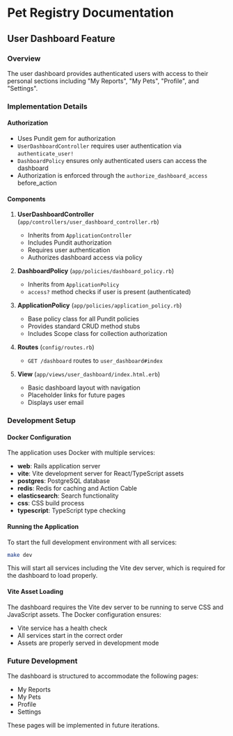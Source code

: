 # Pet Registry Documentation

## User Dashboard Feature

### Overview
The user dashboard provides authenticated users with access to their personal sections including "My Reports", "My Pets", "Profile", and "Settings".

### Implementation Details

#### Authorization
- Uses Pundit gem for authorization
- `UserDashboardController` requires user authentication via `authenticate_user!`
- `DashboardPolicy` ensures only authenticated users can access the dashboard
- Authorization is enforced through the `authorize_dashboard_access` before_action

#### Components
1. **UserDashboardController** (`app/controllers/user_dashboard_controller.rb`)
   - Inherits from `ApplicationController`
   - Includes Pundit authorization
   - Requires user authentication
   - Authorizes dashboard access via policy

2. **DashboardPolicy** (`app/policies/dashboard_policy.rb`)
   - Inherits from `ApplicationPolicy`
   - `access?` method checks if user is present (authenticated)

3. **ApplicationPolicy** (`app/policies/application_policy.rb`)
   - Base policy class for all Pundit policies
   - Provides standard CRUD method stubs
   - Includes Scope class for collection authorization

4. **Routes** (`config/routes.rb`)
   - `GET /dashboard` routes to `user_dashboard#index`

5. **View** (`app/views/user_dashboard/index.html.erb`)
   - Basic dashboard layout with navigation
   - Placeholder links for future pages
   - Displays user email

### Development Setup

#### Docker Configuration
The application uses Docker with multiple services:
- **web**: Rails application server
- **vite**: Vite development server for React/TypeScript assets
- **postgres**: PostgreSQL database
- **redis**: Redis for caching and Action Cable
- **elasticsearch**: Search functionality
- **css**: CSS build process
- **typescript**: TypeScript type checking

#### Running the Application
To start the full development environment with all services:
```bash
make dev
```

This will start all services including the Vite dev server, which is required for the dashboard to load properly.

#### Vite Asset Loading
The dashboard requires the Vite dev server to be running to serve CSS and JavaScript assets. The Docker configuration ensures:
- Vite service has a health check
- All services start in the correct order
- Assets are properly served in development mode

### Future Development
The dashboard is structured to accommodate the following pages:
- My Reports
- My Pets
- Profile
- Settings

These pages will be implemented in future iterations.

